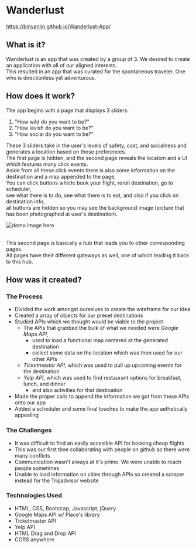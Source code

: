 # Wanderlust

https://binyanlin.github.io/Wanderlust-App/

## What is it?
Wanderlust is an app that was created by a group of 3. We desired to create an application with all of our aligned interests.
<br>This resulted in an app that was curated for the spontaneous traveler. One who is directionless yet adventurous. 

## How does it work?
The app begins with a page that displays 3 sliders:
1. "How wild do you want to be?"
2. "How lavish do you want to be?"
3. "How social do you want to be?"

These 3 sliders take in the user's levels of safety, cost, and socialness and generates a location based on those preferences.
<br>The first page is hidden, and the second page reveals the location and a UI which features many click events.
<br>Aside from all these click events there is also some information on the destination and a map appended to the page.
<br>You can click buttons which: book your flight, reroll destination, go to scheduler, 
<br>see what there is to do, see what there is to eat, and also if you click on destination info, 
<br>all buttons are hidden so you may see the background image (picture that has been photographed at user's destination).

![demo image here](https://i.ibb.co/8dCq4Kz/wanderlust-Hub-Demo.jpg)

<br>This second page is basically a hub that leads you to other corresponding pages. 
<br>All pages have their different gateways as well, one of which leading it back to this hub.
## How was it created?
### The Process
- Divided the work amongst ourselves to create the wireframe for our idea
- Created a array of objects for our preset destinations 
- Studied APIs which we thought would be viable to the project
  - The APIs that grabbed the bulk of what we needed were *Google Maps API*,
    - used to load a functional map centered at the generated destination
    - collect some data on the location which was then used for our other APIs
  - *Ticketmaster API*, which was used to pull up upcoming events for the destination
  - *Yelp API*, which was used to find restaurant options for breakfast, lunch, and dinner
    - and also activities for that destination 
- Made the proper calls to append the information we got from these APIs onto our app
- Added a scheduler and some final touches to make the app aethetically appealing 

### The Challenges
- It was difficult to find an easily accesible API for booking cheap flights
- This was our first time collaborating with people on github so there were many conflicts
- Communication wasn't always at it's prime. We were unable to reach people sometimes
- Unable to load information on cities through APIs so created a scraper instead for the Tripadvisor website

### Technologies Used
- HTML, CSS, Bootstrap, Javascript, jQuery
- Google Maps API w/ Place's library
- Ticketmaster API
- Yelp API
- HTML Drag and Drop API
- CORS anywhere
